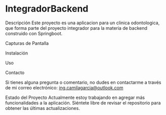 # IntegradorBackend

Descripción
Este proyecto es una aplicacion para un clinica odontologica, que forma parte del proyecto integrador para la materia de backend construido con Springboot.

Capturas de Pantalla

Instalación

Uso

Contacto

Si tienes alguna pregunta o comentario, no dudes en contactarme a través de mi correo electrónico: ing.camilagarcia@outlook.com

Estado del Proyecto
Actualmente estoy trabajando en agregar más funcionalidades a la aplicación. Siéntete libre de revisar el repositorio para obtener las últimas actualizaciones.
